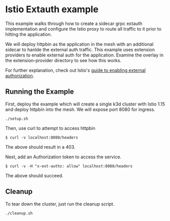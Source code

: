 Istio Extauth example
=====================

This example walks through how to create a sidecar grpc extauth implementation and configure the Istio proxy to route all traffic to it prior to hitting the application.

We will deploy httpbin as the application in the mesh with an additional sidecar to hanlde the external auth traffic.  This example uses extension providers to enable external auth for the application.  Examine the overlay in the extension-provider directory to see how this works.

For further explanation, check out Istio's [guide to enabling external authorization](https://istio.io/latest/docs/tasks/security/authorization/authz-custom/).

## Running the Example

First, deploy the example which will create a single k3d cluster with Istio 1.15 and deploy httpbin into the mesh. We will expose port 8080 for ingress.

```
./setup.sh
```

Then, use curl to attempt to access httpbin

```
$ curl -v localhost:8080/headers
```

The above should result in a 403.

Next, add an Authorization token to access the service.

```
$ curl -v -H "x-ext-authz: allow" localhost:8080/headers
```

The above should succeed.

## Cleanup

To tear down the cluster, just run the cleanup script.

```
./cleanup.sh
```